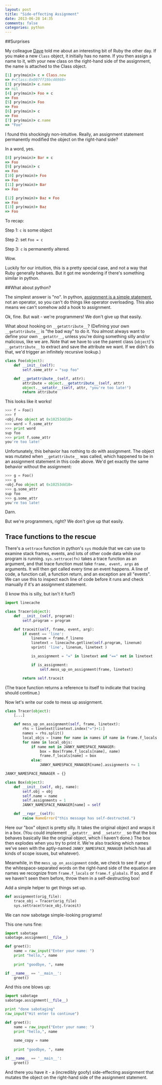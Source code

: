 ```yaml
---
layout: post
title: "Side-effecting Assignment"
date: 2013-06-28 14:35
comments: false
categories: python
---
```


##Surprises

My colleague <a href="https://github.com/davidbalbert">Dave</a> told me about an interesting bit of Ruby the other day.  If you make a new `Class` object, it initially has no name. If you then assign a name to it, with your new class on the right-hand side of the assignment, the name is attached to the Class object.  

``` ruby
[1] pry(main)> c = Class.new
=> #<Class:0x007ff19bc46988>
[3] pry(main)> c.name
=> nil
[4] pry(main)> Foo = c
=> Foo
[5] pry(main)> Foo
=> Foo
[6] pry(main)> c
=> Foo
[7] pry(main)> c.name
=> "Foo"
```

I found this shockingly non-intuitive. Really, an assignment statement permanently modified the object on the right-hand side?

In a word, yes.

``` ruby
[8] pry(main)> Bar = c
=> Foo
[9] pry(main)> c
=> Foo
[10] pry(main)> Foo
=> Foo
[11] pry(main)> Bar
=> Foo

[12] pry(main)> Baz = Foo
=> Foo
[13] pry(main)> Baz
=> Foo
```

To recap:

Step 1: `c` is some object

Step 2: set `Foo = c`

Step 3: `c` is permanently altered.  

Wow.

Luckily for our intuition, this is a pretty special case, and not a way that Ruby generally behaves.  But it got me wondering if there's something similar in python.

##What about python?

The simplest answer is "no".  In python, [assignment is a simple statement](http://docs.python.org/2/reference/simple_stmts.html#assignment-statements), not an operator, so you can't do things like operator overloading.  This also means we can't somehow add a hook to assignment.

Ok, fine.  But wait - we're programmers!  We don't give up that easily.  

What about hooking on `__getattribute__`?  (Defining your own `__getattribute__` is "the bad way" to do it.  You almost always want to define your own `__getattr__`, unless you're doing something silly and/or malicious, like we are.  Note that we have to use the parent class (`object`)'s `__getattribute__` to extract and save the attribute we want.  If we didn't do that, we'd trigger an infinitely recursive lookup.)

``` python
class Foo(object):
    def __init__(self):
        self.some_attr = "sup foo"

    def __getattribute__(self, attr):
        attribute = object.__getattribute__(self, attr)
        object.__setattr__(self, attr, "you're too late!")
        return attribute
```

This looks like it works!

``` python
>>> f = Foo()
>>> f
<obj.Foo object at 0x10253dd10>
>>> word = f.some_attr
>>> print word
sup foo
>>> print f.some_attr
you're too late!
```

Unfortunately, this behavior has nothing to do with assignment.  The object was mutated when `__getattribute__` was called, which happened to be in an assignment statement in this code above.  We'd get exactly the same behavior without the assignment: 

``` python
>>> g = Foo()
>>> g
<obj.Foo object at 0x10253dd10>
>>> g.some_attr
sup foo
>>> g.some_attr
you're too late!
```

Darn.

But we're programmers, right?  We don't give up that easily.

## Trace functions to the rescue

There's a `settrace` function in python's `sys` module that we can use to examine stack frames, events, and lots of other code data while our program is running.  `sys.settrace(fn)` takes a trace function as an argument, and that trace function must take `frame, event, args` as arguments.  It will then get called every time an event happens.  A line of code, a function call, a function return, and an exception are all "events".  We can use this to inspect each line of code before it runs and check manually if it's an assignment statement. 

(I know this is silly, but isn't it fun?)

``` python
import linecache

class Tracer(object):
    def __init__(self, program):
        self.program = program

    def traceit(self, frame, event, arg):
        if event == 'line':
            linenum = frame.f_lineno
            linetext = linecache.getline(self.program, linenum)
            vprint( 'line', linenum, linetext )

            is_assignment = "=" in linetext and "==" not in linetext

            if is_assignment:
                self.mess_up_on_assignment(frame, linetext)

        return self.traceit
```

(The trace function returns a reference to itself to indicate that tracing should continue.)

Now let's write our code to mess up assignment.

``` python
class Tracer(object):
    [...]

    def mess_up_on_assignment(self, frame, linetext):
        rhs = linetext[linetext.index("=")+1:]
        names = rhs.split()
        local_objs = [name for name in names if name in frame.f_locals.keys() + frame.f_globals.keys()]
        for name in local_objs:
            if name not in JANKY_NAMESPACE_MANAGER:
                box = Box(frame.f_locals[name], name)
                frame.f_locals[name] = box
            else:
                JANKY_NAMESPACE_MANAGER[name].assignments += 1

JANKY_NAMESPACE_MANAGER = {}

class Box(object):
    def __init__(self, obj, name):
        self.obj = obj
        self.name = name
        self.assignments = 1
        JANKY_NAMESPACE_MANAGER[name] = self

    def __repr__(self):
        raise NameError("this message has self-destructed.")
```

Here our "box" object is pretty silly.  It takes the original object and wraps it in a box.  (You could implement `__getattr__` and `__setattr__` so that the box behaves basically like the original object, which I haven't done.)  The box then explodes when you try to print it.  We're also tracking which names we've seen with the aptly-named `JANKY_NAMESPACE_MANAGER` (which has all kinds of scope issues, but whatever).

Meanwhile, in the `mess_up_on_assignment` code, we check to see if any of the whitespace-separated words on the right-hand side of the equation are names we recognize from `frame.f_locals` or `frame.f_globals`.  If so, and if we haven't seen them before, throw them in a self-destructing box!

Add a simple helper to get things set up.

``` python
def assignment(orig_file):
    trace_obj = Tracer(orig_file)
    sys.settrace(trace_obj.traceit)
```

We can now sabotage simple-looking programs!

This one runs fine:
``` python
import sabotage
sabotage.assignment(__file__)

def greet():
    name = raw_input("Enter your name: ")
    print "hello,", name
    
    print "goodbye, ", name

if __name__ == '__main__':
    greet()
```

And this one blows up:
``` python
import sabotage
sabotage.assignment(__file__)

print "done sabotaging"
raw_input("Hit enter to continue")

def greet():
    name = raw_input("Enter your name: ")
    print "hello,", name
    
    name_copy = name
    
    print "goodbye, ", name

if __name__ == '__main__':
    greet()
```

And there you have it - a (incredibly goofy) side-effecting assignment that mutates the object on the right-hand side of the assignment statement.
